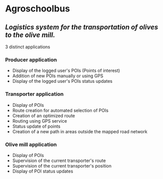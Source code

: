 # Agroschoolbus
## _Logistics system for the transportation of olives to the olive mill._

3 distinct applications

### Producer application
-  Display of the logged user's POIs (Points of interest)
-  Addition of new POIs manually or using GPS
-  Display of the logged user's POIs status updates

### Transporter application
- Display of POIs
- Route creation for automated selection of POIs
- Creation of an optimized route
- Routing using GPS service
- Status update of points
- Creation of a new path in areas outside the mapped road network


### Olive mill application
- Display of POIs
- Supervision of the current transporter's route
- Supervision of the current transporter's position
- Display of POI status updates
